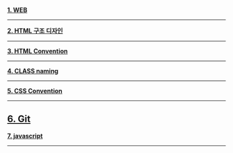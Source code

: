 

**[1. WEB](https://github.com/dabin-lee/ddbb/tree/master/WEB_develop)**

---

**[2. HTML 구조 디자인 ](https://github.com/dabin-lee/ddbb/tree/master/html_design)**

---

**[3. HTML Convention ](https://github.com/dabin-lee/ddbb/tree/master/HTML_Convention)**

---

**[4. CLASS naming ](https://github.com/dabin-lee/ddbb/tree/master/CSS_metodologia)**

---

**[5. CSS Convention](https://github.com/dabin-lee/ddbb/tree/master/CSS_Convention)**

---
**[6. Git ](https://github.com/dabin-lee/ddbb/tree/master/Git)**
---
**[7. javascript ](https://github.com/dabin-lee/ddbb/tree/master/javascript)**

---
